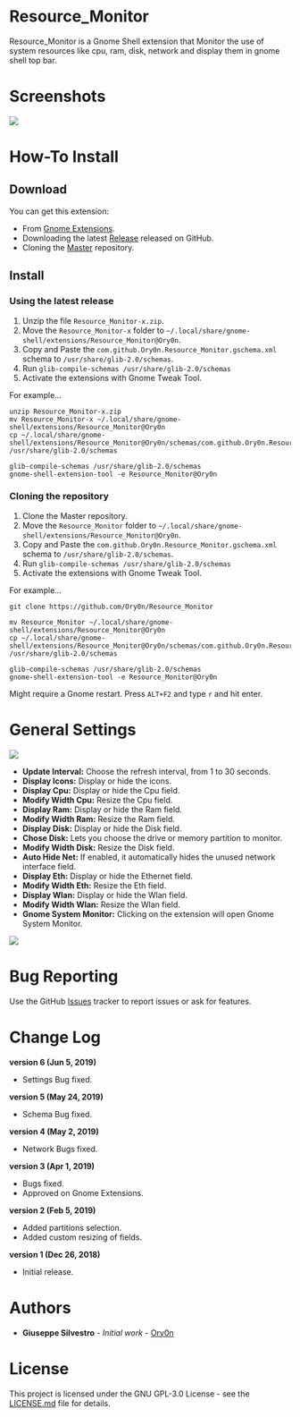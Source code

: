 # Resource_Monitor
Resource_Monitor is a Gnome Shell extension that Monitor the use of system resources like cpu, ram, disk, network and display them in gnome shell top bar.

# Screenshots
![](https://github.com/Ory0n/Resource_Monitor/blob/master/main.png)

# How-To Install
## Download
You can get this extension:

- From [Gnome Extensions](https://extensions.gnome.org/extension/1634/resource-monitor/).
- Downloading the latest [Release](https://github.com/Ory0n/Resource_Monitor/releases) released on GitHub.
- Cloning the [Master](https://github.com/Ory0n/Resource_Monitor/tree/master) repository.
## Install
### Using the latest release
1. Unzip the file `Resource_Monitor-x.zip`.
2. Move the `Resource_Monitor-x` folder to `~/.local/share/gnome-shell/extensions/Resource_Monitor@Ory0n`.
3. Copy and Paste the `com.github.Ory0n.Resource_Monitor.gschema.xml` schema to `/usr/share/glib-2.0/schemas`.
4. Run `glib-compile-schemas /usr/share/glib-2.0/schemas`
5. Activate the extensions with Gnome Tweak Tool.

For example...
```
unzip Resource_Monitor-x.zip
mv Resource_Monitor-x ~/.local/share/gnome-shell/extensions/Resource_Monitor@Ory0n
cp ~/.local/share/gnome-shell/extensions/Resource_Monitor@Ory0n/schemas/com.github.Ory0n.Resource_Monitor.gschema.xml /usr/share/glib-2.0/schemas

glib-compile-schemas /usr/share/glib-2.0/schemas
gnome-shell-extension-tool -e Resource_Monitor@Ory0n
```

### Cloning the repository
1. Clone the Master repository.
2. Move the `Resource_Monitor` folder to `~/.local/share/gnome-shell/extensions/Resource_Monitor@Ory0n`.
3. Copy and Paste the `com.github.Ory0n.Resource_Monitor.gschema.xml` schema to `/usr/share/glib-2.0/schemas`.
4. Run `glib-compile-schemas /usr/share/glib-2.0/schemas`
5. Activate the extensions with Gnome Tweak Tool.

For example...
```
git clone https://github.com/Ory0n/Resource_Monitor

mv Resource_Monitor ~/.local/share/gnome-shell/extensions/Resource_Monitor@Ory0n
cp ~/.local/share/gnome-shell/extensions/Resource_Monitor@Ory0n/schemas/com.github.Ory0n.Resource_Monitor.gschema.xml /usr/share/glib-2.0/schemas

glib-compile-schemas /usr/share/glib-2.0/schemas
gnome-shell-extension-tool -e Resource_Monitor@Ory0n
```
Might require a Gnome restart. Press `ALT+F2` and type `r` and hit enter.

# General Settings
![](https://github.com/Ory0n/Resource_Monitor/blob/master/settings.png)

- **Update Interval:** Choose the refresh interval, from 1 to 30 seconds.
- **Display Icons:** Display or hide the icons.
- **Display Cpu:** Display or hide the Cpu field.
- **Modify Width Cpu:** Resize the Cpu field.
- **Display Ram:** Display or hide the Ram field.
- **Modify Width Ram:** Resize the Ram field.
- **Display Disk:** Display or hide the Disk field.
- **Chose Disk:** Lets you choose the drive or memory partition to monitor.
- **Modify Width Disk:** Resize the Disk field.
- **Auto Hide Net:** If enabled, it automatically hides the unused network interface field.
- **Display Eth:** Display or hide the Ethernet field.
- **Modify Width Eth:** Resize the Eth field.
- **Display Wlan:** Display or hide the Wlan field.
- **Modify Width Wlan:** Resize the Wlan field.
- **Gnome System Monitor:** Clicking on the extension will open Gnome System Monitor.

![](https://github.com/Ory0n/Resource_Monitor/blob/master/system-monitor.png)

# Bug Reporting
Use the GitHub [Issues](https://github.com/Ory0n/Resource_Monitor/issues) tracker to report issues or ask for features.

# Change Log
**version 6 (Jun 5, 2019)**
- Settings Bug fixed.

**version 5 (May 24, 2019)**
- Schema Bug fixed.

**version 4 (May 2, 2019)**
- Network Bugs fixed.

**version 3 (Apr 1, 2019)**
- Bugs fixed.
- Approved on Gnome Extensions.

**version 2 (Feb 5, 2019)**
- Added partitions selection.
- Added custom resizing of fields.

**version 1 (Dec 26, 2018)**
- Initial release.

# Authors
- **Giuseppe Silvestro** - *Initial work* - [Ory0n](https://github.com/Ory0n)

# License
This project is licensed under the GNU GPL-3.0 License - see the [LICENSE.md](https://github.com/Ory0n/Resource_Monitor/blob/master/LICENSE) file for details.


